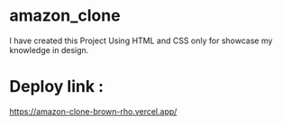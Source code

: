# amazon_clone
I have created this Project Using HTML and CSS only for showcase my knowledge in design.
# Deploy link :
https://amazon-clone-brown-rho.vercel.app/
